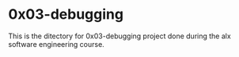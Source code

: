 # 0x03-debugging

This is the ditectory for 0x03-debugging project 
done during the alx software engineering course.
